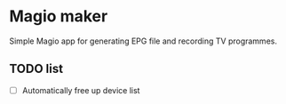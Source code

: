 # Magio maker
Simple Magio app for generating EPG file and recording TV programmes.

## TODO list
- [ ] Automatically free up device list
